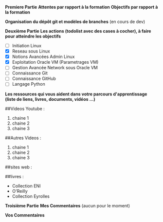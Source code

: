 
**Premiere Partie**
**Attentes par rapport à la formation**
**Objectifs par rapport à la formation**

**Organisation du dépôt git et modèles de branches**
(en cours de dev)

**Deuxième Partie**
**Les actions (todolist avec des cases à cocher), à faire pour atteindre les objectifs**

- [ ] Initiation Linux
- [x] Reseau sous Linux
- [x] Notions Avancées Admin Linux
- [x] Exploitation Oracle VM (Parametrages VM)
- [ ] Gestion Avancée Network sous Oracle VM
- [ ] Connaissance Git
- [ ] Connaissance GitHub
- [ ] Langage Python

**Les ressources qui vous aident dans votre parcours d'apprentissage (liste de liens, livres, documents, vidéos ...)**

##Videos Youtube :
   1. chaine 1
   1. chaine 2
   1. chaine 3

##Autres Videos :
   1. chaine 1
   1. chaine 2
   1. chaine 3

##sites web :

##livres :
* Collection ENI
* O'Reilly
* Collection Eyrolles

**Troisième Partie**
**Mes Commentaires**
(aucun pour le moment)

**Vos Commentaires**
